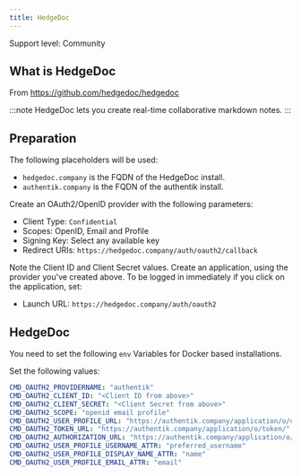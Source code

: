 ```yaml
---
title: HedgeDoc
---
```


<span class="badge badge--secondary">Support level: Community</span>

## What is HedgeDoc

From https://github.com/hedgedoc/hedgedoc

:::note
HedgeDoc lets you create real-time collaborative markdown notes.
:::

## Preparation

The following placeholders will be used:

-   `hedgedoc.company` is the FQDN of the HedgeDoc install.
-   `authentik.company` is the FQDN of the authentik install.

Create an OAuth2/OpenID provider with the following parameters:

-   Client Type: `Confidential`
-   Scopes: OpenID, Email and Profile
-   Signing Key: Select any available key
-   Redirect URIs: `https://hedgedoc.company/auth/oauth2/callback`

Note the Client ID and Client Secret values. Create an application, using the provider you've created above.
To be logged in immediately if you click on the application, set:

-   Launch URL: `https://hedgedoc.company/auth/oauth2`


## HedgeDoc

You need to set the following `env` Variables for Docker based installations.

Set the following values:

```yaml
CMD_OAUTH2_PROVIDERNAME: "authentik"
CMD_OAUTH2_CLIENT_ID: "<Client ID from above>"
CMD_OAUTH2_CLIENT_SECRET: "<Client Secret from above>"
CMD_OAUTH2_SCOPE: "openid email profile"
CMD_OAUTH2_USER_PROFILE_URL: "https://authentik.company/application/o/userinfo/"
CMD_OAUTH2_TOKEN_URL: "https://authentik.company/application/o/token/"
CMD_OAUTH2_AUTHORIZATION_URL: "https://authentik.company/application/o/authorize/"
CMD_OAUTH2_USER_PROFILE_USERNAME_ATTR: "preferred_username"
CMD_OAUTH2_USER_PROFILE_DISPLAY_NAME_ATTR: "name"
CMD_OAUTH2_USER_PROFILE_EMAIL_ATTR: "email"
```
